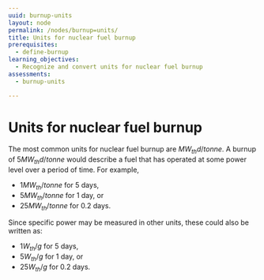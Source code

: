 ```yaml
---
uuid: burnup-units
layout: node
permalink: /nodes/burnup=units/
title: Units for nuclear fuel burnup
prerequisites:
  - define-burnup
learning_objectives:
  - Recognize and convert units for nuclear fuel burnup
assessments: 
  - burnup-units

---
```



# Units for nuclear fuel burnup

The most common units for nuclear fuel burnup are $MW_{th}d/tonne$.  A burnup
of $5 MW_{th}d/tonne$ would describe a fuel that has operated at some power
level over a period of time.  For example,

* $1 MW_{th}/tonne$ for 5 days,
* $5 MW_{th}/tonne$ for 1 day, or
* $25 MW_{th}/tonne$ for 0.2 days.

Since specific power may be measured in other units, these could also be
written as:

* $1 W_{th}/g$ for 5 days,
* $5 W_{th}/g$ for 1 day, or
* $25 W_{th}/g$ for 0.2 days.
